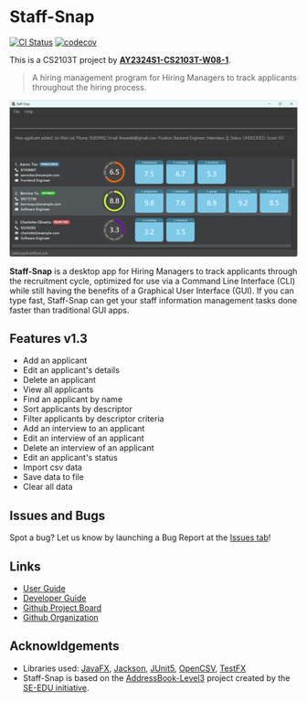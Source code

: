 # Staff-Snap

[![CI Status](https://github.com/AY2324S1-CS2103T-W08-1/tp/actions/workflows/gradle.yml/badge.svg)](https://github.com/AY2324S1-CS2103T-W08-1/tp/actions)
[![codecov](https://codecov.io/gh/AY2324S1-CS2103T-W08-1/tp/graph/badge.svg?token=7PPPGQNQFE)](https://codecov.io/gh/AY2324S1-CS2103T-W08-1/tp)

This is a CS2103T project by [**AY2324S1-CS2103T-W08-1**](https://github.com/orgs/AY2324S1-CS2103T-W08-1/people).<br>

> A hiring management program for Hiring Managers to track applicants throughout the hiring process.

![Ui](docs/images/Ui.png)

**Staff-Snap** is a desktop app for Hiring Managers to track applicants through the recruitment cycle, optimized for use via a Command Line Interface (CLI) while still having the benefits of a Graphical User Interface (GUI). If you can type fast, Staff-Snap can get your staff information management tasks done faster than traditional GUI apps.

## Features v1.3
* Add an applicant
* Edit an applicant's details
* Delete an applicant
* View all applicants
* Find an applicant by name
* Sort applicants by descriptor
* Filter applicants by descriptor criteria
* Add an interview to an applicant
* Edit an interview of an applicant
* Delete an interview of an applicant
* Edit an applicant's status
* Import csv data
* Save data to file
* Clear all data

## Issues and Bugs
Spot a bug? Let us know by launching a Bug Report at the [Issues tab](https://github.com/AY2324S1-CS2103T-W08-1/tp/issues)!

## Links
* [User Guide](https://ay2324s1-cs2103t-w08-1.github.io/tp/UserGuide.html)
* [Developer Guide](https://ay2324s1-cs2103t-w08-1.github.io/tp/DeveloperGuide.html)
* [Github Project Board](https://github.com/orgs/AY2324S1-CS2103T-W08-1/projects/1)
* [Github Organization](https://github.com/orgs/AY2324S1-CS2103T-W08-1)

## Acknowldgements
* Libraries used: [JavaFX](https://openjfx.io/), [Jackson](https://github.com/FasterXML/jackson), [JUnit5](https://junit.org/junit5/), [OpenCSV](https://opencsv.sourceforge.net/project-info.html), [TestFX](https://testfx.github.io/TestFX/docs/javadoc/testfx-core/javadoc/org.testfx/module-summary.html)
* Staff-Snap is based on the [AddressBook-Level3](https://se-education.org/addressbook-level3/) project created by the [SE-EDU initiative](https://se-education.org).
